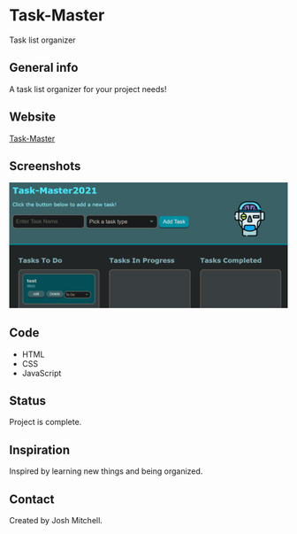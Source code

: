 # Task-Master
Task list organizer

## General info
A task list organizer for your project needs! 

## Website
[Task-Master](https://jshmtchll.github.io/task-master/)

## Screenshots
![task-master Screenshot](assets/images/screenshot.png)

## Code 
* HTML
* CSS
* JavaScript

## Status
Project is complete.

## Inspiration
Inspired by learning new things and being organized.  

## Contact
Created by Josh Mitchell. 